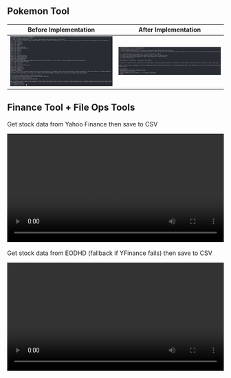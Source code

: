 ## Pokemon Tool

| Before Implementation                       | After Implementation                      |
| ------------------------------------------- | ----------------------------------------- |
| ![before poke tools](/docs/before-poke.png) | ![after poke tools](/docs/after-poke.png) |

## Finance Tool + File Ops Tools
Get stock data from Yahoo Finance then save to CSV

<video src="/docs/nvidia-yfinance.mp4" width="100%" controls></video>


Get stock data from EODHD (fallback if YFinance fails) then save to CSV

<video src="/docs/meta-eodhd.mp4" width="100%" controls></video>